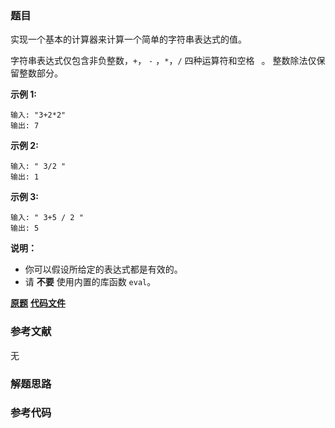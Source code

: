 ### 题目
实现一个基本的计算器来计算一个简单的字符串表达式的值。

字符串表达式仅包含非负整数，`+`， `-` ，`*`，`/` 四种运算符和空格 ` `。 整数除法仅保留整数部分。

**示例  1:**

    
    
    输入: "3+2*2"
    输出: 7
    

**示例 2:**

    
    
    输入: " 3/2 "
    输出: 1

**示例 3:**

    
    
    输入: " 3+5 / 2 "
    输出: 5
    

**说明：**

  * 你可以假设所给定的表达式都是有效的。
  * 请 **不要** 使用内置的库函数 `eval`。

 **[原题](https://leetcode-cn.com/problems/basic-calculator-ii/)**    **[代码文件]()**


### 参考文献
无

### 解题思路




### 参考代码

```go


```




